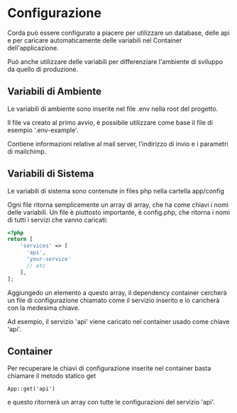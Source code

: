 # Configurazione

Corda può essere configurato a piacere per utilizzare un database, delle api e per caricare automaticamente delle variabili nel Container dell'applicazione.

Può anche utilizzare delle variabili per differenziare l'ambiente di sviluppo da quello di produzione. 



## Variabili di Ambiente

Le variabili di ambiente sono inserite nel file .env nella root del progetto. 

Il file va creato al primo avvio, è possibile utilizzare come base il file di esempio '.env-example'.

Contiene informazioni relative al mail server, l'indirizzo di invio e i parametri di mailchimp.



## Variabili di Sistema

Le variabili di sistema sono contenute in files php nella cartella app/config

Ogni file ritorna semplicemente un array di array, che ha come chiavi i nomi delle variabili.
Un file è piuttosto importante, è config.php, che ritorna i nomi di tutti i servizi che vanno caricati:

```php
<?php
return [
    'services' => [
      'api',
      'your-service'
      // etc
    ],
];
```



Aggiungedo un elemento a questo array, il dependency container cercherà un file di configurazione chiamato come il servizio inserito e lo caricherà con la medesima chiave. 

Ad esempio, il servizio 'api' viene caricato nel container usado come chiave 'api'.


## Container

Per recuperare le chiavi di configurazione inserite nel container basta chiamare il metodo statico get

```pho
App::get('api')
```

e questo ritornerà un array con tutte le configurazioni del servizio 'api'.
